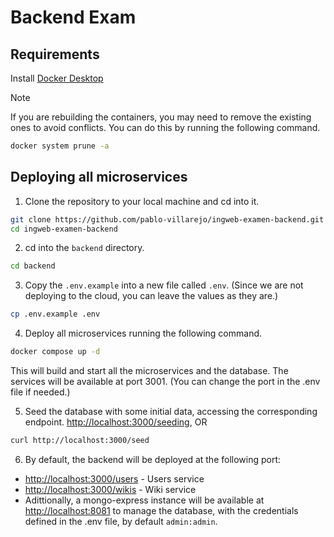 # Backend Exam

## Requirements

Install [Docker Desktop](https://www.docker.com/products/docker-desktop)

>[!NOTE]
>If you are rebuilding the containers, you may need to remove the existing ones to avoid conflicts. You can do this by running the following command.
>```bash
>docker system prune -a
>```

## Deploying all microservices

1. Clone the repository to your local machine and cd into it.

```bash
git clone https://github.com/pablo-villarejo/ingweb-examen-backend.git
cd ingweb-examen-backend
```

2. cd into the `backend` directory.

```bash
cd backend
```

3. Copy the `.env.example` into a new file called `.env`. (Since we are not deploying to the cloud, you can leave the values as they are.)

```bash
cp .env.example .env
```

4. Deploy all microservices running the following command.

```bash
docker compose up -d
```

This will build and start all the microservices and the database. The services will be available at port 3001. (You can change the port in the .env file if needed.)

5. Seed the database with some initial data, accessing the corresponding endpoint.
[http://localhost:3000/seeding](http://localhost:3000/seeding), OR

```bash
curl http://localhost:3000/seed
```

6. By default, the backend will be deployed at the following port:
- [http://localhost:3000/users](http://localhost:3000/users) - Users service
- [http://localhost:3000/wikis](http://localhost:3000/wikis) - Wiki service
- Adittionally, a mongo-express instance will be available at [http://localhost:8081](http://localhost:8081) to manage the database, with the credentials defined in the .env file, by default `admin:admin`.